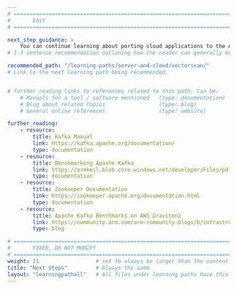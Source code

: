 ```yaml
---
# ================================================================================
#       Edit
# ================================================================================

next_step_guidance: >
    You can continue learning about porting cloud applications to the Arm architecture for increased performance and cost savings. The Learning Path on HyperScan is a great next step.
# 1-3 sentence recommendation outlining how the reader can generally keep learning about these topics, and a specific explanation of why the next step is being recommended.

recommended_path: "/learning-paths/server-and-cloud/vectorscan/"
# Link to the next learning path being recommended.


# further_reading links to references related to this path. Can be:
    # Manuals for a tool / software mentioned   (type: documentation)
    # Blog about related topics                 (type: blog)
    # General online references                 (type: website) 

further_reading:
    - resource:
        title: Kafka Manual
        link: https://kafka.apache.org/documentation/
        type: documentation
    - resource:
        title: Benchmarking Apache Kafka
        link: https://armkeil.blob.core.windows.net/developer/Files/pdf/white-paper/benchmarking-apache-kafka.pdf
        type: documentation
    - resource: 
        title: Zookeeper Documentation
        link: https://zookeeper.apache.org/documentation.html
        type: documentation
    - resource:
        title: Apache Kafka Benchmarks on AWS Graviton2
        link: https://community.arm.com/arm-community-blogs/b/infrastructure-solutions-blog/posts/apache-kafka-benchmarks-on-aws-graviton2
        type: blog

# ================================================================================
#       FIXED, DO NOT MODIFY
# ================================================================================
weight: 21                  # set to always be larger than the content in this path, and one more than 'review'
title: "Next Steps"         # Always the same
layout: "learningpathall"   # All files under learning paths have this same wrapper
---
```

